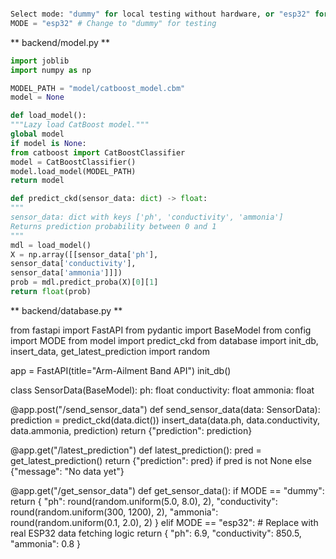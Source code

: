 ```python

Select mode: "dummy" for local testing without hardware, or "esp32" for real device
MODE = "esp32" # Change to "dummy" for testing
```

** backend/model.py **

```python
import joblib
import numpy as np

MODEL_PATH = "model/catboost_model.cbm"
model = None

def load_model():
"""Lazy load CatBoost model."""
global model
if model is None:
from catboost import CatBoostClassifier
model = CatBoostClassifier()
model.load_model(MODEL_PATH)
return model

def predict_ckd(sensor_data: dict) -> float:
"""
sensor_data: dict with keys ['ph', 'conductivity', 'ammonia']
Returns prediction probability between 0 and 1
"""
mdl = load_model()
X = np.array([[sensor_data['ph'],
sensor_data['conductivity'],
sensor_data['ammonia']]])
prob = mdl.predict_proba(X)[0][1]
return float(prob)
```

** backend/database.py **

from fastapi import FastAPI
from pydantic import BaseModel
from config import MODE
from model import predict_ckd
from database import init_db, insert_data, get_latest_prediction
import random

app = FastAPI(title="Arm-Ailment Band API")
init_db()

class SensorData(BaseModel):
    ph: float
    conductivity: float
    ammonia: float

@app.post("/send_sensor_data")
def send_sensor_data(data: SensorData):
    prediction = predict_ckd(data.dict())
    insert_data(data.ph, data.conductivity, data.ammonia, prediction)
    return {"prediction": prediction}

@app.get("/latest_prediction")
def latest_prediction():
    pred = get_latest_prediction()
    return {"prediction": pred} if pred is not None else {"message": "No data yet"}

@app.get("/get_sensor_data")
def get_sensor_data():
    if MODE == "dummy":
        return {
            "ph": round(random.uniform(5.0, 8.0), 2),
            "conductivity": round(random.uniform(300, 1200), 2),
            "ammonia": round(random.uniform(0.1, 2.0), 2)
        }
    elif MODE == "esp32":
        # Replace with real ESP32 data fetching logic
        return {
            "ph": 6.9,
            "conductivity": 850.5,
            "ammonia": 0.8
        }
